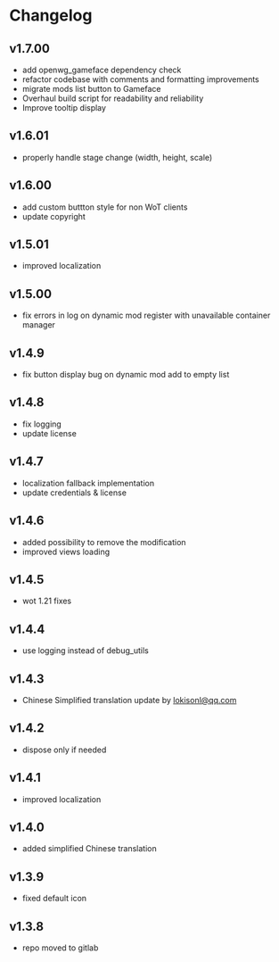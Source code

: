 # Changelog

## v1.7.00

* add openwg_gameface dependency check
* refactor codebase with comments and formatting improvements
* migrate mods list button to Gameface
* Overhaul build script for readability and reliability
* Improve tooltip display

## v1.6.01

* properly handle stage change (width, height, scale)

## v1.6.00

* add custom buttton style for non WoT clients
* update copyright

## v1.5.01

* improved localization

## v1.5.00

* fix errors in log on dynamic mod register with unavailable container manager

## v1.4.9

* fix button display bug on dynamic mod add to empty list

## v1.4.8

* fix logging
* update license

## v1.4.7

* localization fallback implementation
* update credentials & license

## v1.4.6

* added possibility to remove the modification
* improved views loading

## v1.4.5

* wot 1.21 fixes

## v1.4.4

* use logging instead of debug_utils

## v1.4.3

* Chinese Simplified translation update by lokisonl@qq.com

## v1.4.2

* dispose only if needed

## v1.4.1

* improved localization

## v1.4.0

* added simplified Chinese translation

## v1.3.9

* fixed default icon

## v1.3.8

* repo moved to gitlab